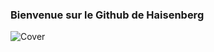 ### Bienvenue sur le Github de Haisenberg

![Cover](https://i.pinimg.com/originals/70/1e/0a/701e0a9f722d45e2500c9f8fd8ef4770.gif)
